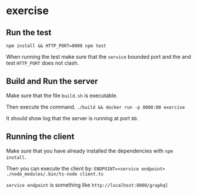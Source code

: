 # exercise

## Run the test

`npm install && HTTP_PORT=8000 npm test`

When running the test make sure that the `service` bounded port and the and test `HTTP_PORT` does not clash.

## Build and Run the server

Make sure that the file `build.sh` is executable.

Then execute the command.
`./build && docker run -p 8000:80 exercise`

It should show log that the server is running at port `80`.

## Running the client

Make sure that you have already installed the dependencies with `npm install`.

Then you can execute the client by:
`ENDPOINT=<service endpoint> ./node_modules/.bin/ts-node client.ts`

`service endpoint` is something like `http://localhost:8000/graphql`
